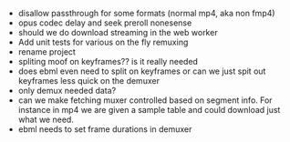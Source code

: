 * disallow passthrough for some formats (normal mp4, aka non fmp4)
* opus codec delay and seek preroll nonesense
* should we do download streaming in the web worker
* Add unit tests for various on the fly remuxing
* rename project
* spliting moof on keyframes?? is it really needed
* does ebml even need to split on keyframes or can we just spit out keyframes less quick on the demuxer
* only demux needed data?
* can we make fetching muxer controlled based on segment info. For instance in mp4 we are given a sample table and could download just what we need.
* ebml needs to set frame durations in demuxer

